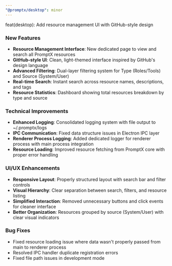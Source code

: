 ```yaml
---
"@promptx/desktop": minor
---
```


feat(desktop): Add resource management UI with GitHub-style design

### New Features
- **Resource Management Interface**: New dedicated page to view and search all PromptX resources
- **GitHub-style UI**: Clean, light-themed interface inspired by GitHub's design language
- **Advanced Filtering**: Dual-layer filtering system for Type (Roles/Tools) and Source (System/User)
- **Real-time Search**: Instant search across resource names, descriptions, and tags
- **Resource Statistics**: Dashboard showing total resources breakdown by type and source

### Technical Improvements
- **Enhanced Logging**: Consolidated logging system with file output to ~/.promptx/logs
- **IPC Communication**: Fixed data structure issues in Electron IPC layer
- **Renderer Process Logging**: Added dedicated logger for renderer process with main process integration
- **Resource Loading**: Improved resource fetching from PromptX core with proper error handling

### UI/UX Enhancements
- **Responsive Layout**: Properly structured layout with search bar and filter controls
- **Visual Hierarchy**: Clear separation between search, filters, and resource listing
- **Simplified Interaction**: Removed unnecessary buttons and click events for cleaner interface
- **Better Organization**: Resources grouped by source (System/User) with clear visual indicators

### Bug Fixes
- Fixed resource loading issue where data wasn't properly passed from main to renderer process
- Resolved IPC handler duplicate registration errors
- Fixed file path issues in development mode
